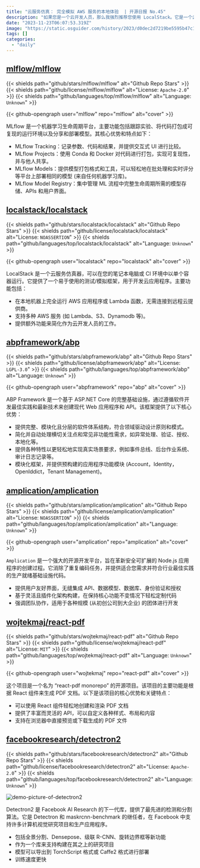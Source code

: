 ```yaml
---
title: "云服务仿真： 完全模拟 AWS 服务的本地体验  | 开源日报 No.45"
description: "如果您是一个云开发人员，那么我强烈推荐您使用 LocalStack。它是一个云服务仿真器，可以在您的本地环境中运行，无需连接到远程云提供商。它提供了一个易于使用的测试/模拟框架，可以帮助您开发云应用程序。您可以在本地机器上完全运行 AWS 应用程序或 Lambda 函数，并支持多种 AWS 服务，如 Lambda、S3、Dynamodb 等。此外，它还提供了额外的功能，可以简化您作为云开发人员的工作。无论是在您的笔记本电脑上还是在 CI 环境中，LocalStack 都是一个非常有用的工具。"
date: "2023-11-23T06:07:53.319Z"
image: "https://static.osguider.com/history/2023/d0dec2d7219be5595b47c1453ae006cc.45"
tags: []
categories:
  - "daily"
---
```


## [mlflow/mlflow](https://github.com/mlflow/mlflow)

{{< shields path="github/stars/mlflow/mlflow" alt="Github Repo Stars" >}} {{< shields path="github/license/mlflow/mlflow" alt="License: `Apache-2.0`" >}} {{< shields path="github/languages/top/mlflow/mlflow" alt="Language: `Unknown`" >}}

{{< github-opengraph user="mlflow" repo="mlflow" alt="cover" >}}

MLflow 是一个机器学习生命周期平台，主要功能包括跟踪实验、将代码打包成可复现的运行环境以及分享和部署模型。其核心优势和特点如下：

- MLflow Tracking：记录参数、代码和结果，并提供交互式 UI 进行比较。
- MLflow Projects：使用 Conda 和 Docker 对代码进行打包，实现可复现性，并与他人共享。
- MLflow Models：提供模型打包格式和工具，可以轻松地在批处理和实时评分等平台上部署相同的模型 (来自任何机器学习库)。
- MLflow Model Registry：集中管理 ML 流程中完整生命周期所需的模型存储、APIs 和用户界面。

## [localstack/localstack](https://github.com/localstack/localstack)

{{< shields path="github/stars/localstack/localstack" alt="Github Repo Stars" >}} {{< shields path="github/license/localstack/localstack" alt="License: `NOASSERTION`" >}} {{< shields path="github/languages/top/localstack/localstack" alt="Language: `Unknown`" >}}

{{< github-opengraph user="localstack" repo="localstack" alt="cover" >}}

LocalStack 是一个云服务仿真器，可以在您的笔记本电脑或 CI 环境中以单个容器运行。它提供了一个易于使用的测试/模拟框架，用于开发云应用程序。主要功能包括：

- 在本地机器上完全运行 AWS 应用程序或 Lambda 函数，无需连接到远程云提供商。
- 支持多种 AWS 服务 (如 Lambda、S3、Dynamodb 等)。
- 提供额外功能来简化作为云开发人员的工作。

## [abpframework/abp](https://github.com/abpframework/abp)

{{< shields path="github/stars/abpframework/abp" alt="Github Repo Stars" >}} {{< shields path="github/license/abpframework/abp" alt="License: `LGPL-3.0`" >}} {{< shields path="github/languages/top/abpframework/abp" alt="Language: `Unknown`" >}}

{{< github-opengraph user="abpframework" repo="abp" alt="cover" >}}

ABP Framework 是一个基于 ASP.NET Core 的完整基础设施，通过遵循软件开发最佳实践和最新技术来创建现代 Web 应用程序和 API。该框架提供了以下核心优势：

- 提供完整、模块化且分层的软件体系结构，符合领域驱动设计原则和模式。
- 简化并自动处理横切关注点和常见非功能性需求，如异常处理、验证、授权、本地化等。
- 提供各种特性以更轻松地实现真实场景要求，例如事件总线、后台作业系统、审计日志记录等。
- 模块化框架，并提供预构建的应用程序功能模块 (Account，Identity，OpenIddict，Tenant Management)。

## [amplication/amplication](https://github.com/amplication/amplication)

{{< shields path="github/stars/amplication/amplication" alt="Github Repo Stars" >}} {{< shields path="github/license/amplication/amplication" alt="License: `NOASSERTION`" >}} {{< shields path="github/languages/top/amplication/amplication" alt="Language: `Unknown`" >}}

{{< github-opengraph user="amplication" repo="amplication" alt="cover" >}}

`Amplication` 是一个强大的开源开发平台，旨在革新安全可扩展的 Node.js 应用程序的创建过程。它消除了重复编码任务，并提供适合您需求并符合行业最佳实践的生产就绪基础设施代码。

- 提供用户友好界面，无缝集成 API、数据模型、数据库、身份验证和授权
- 基于灵活且插件化架构构建，在保持核心功能不变情况下轻松定制代码
- 强调团队协作，适用于各种规模 (从初创公司到大企业) 的团体进行开发

## [wojtekmaj/react-pdf](https://github.com/wojtekmaj/react-pdf)

{{< shields path="github/stars/wojtekmaj/react-pdf" alt="Github Repo Stars" >}} {{< shields path="github/license/wojtekmaj/react-pdf" alt="License: `MIT`" >}} {{< shields path="github/languages/top/wojtekmaj/react-pdf" alt="Language: `Unknown`" >}}

{{< github-opengraph user="wojtekmaj" repo="react-pdf" alt="cover" >}}

这个项目是一个名为 “react-pdf monorepo” 的开源项目。该项目的主要功能是根据 React 组件来生成 PDF 文档。以下是该项目的核心优势和关键特点：

- 可以使用 React 组件轻松地创建和渲染 PDF 文档
- 提供了丰富而灵活的 API，可以自定义各种样式、布局和内容
- 支持在浏览器中直接预览或下载生成的 PDF 文件

## [facebookresearch/detectron2](https://github.com/facebookresearch/detectron2)

{{< shields path="github/stars/facebookresearch/detectron2" alt="Github Repo Stars" >}} {{< shields path="github/license/facebookresearch/detectron2" alt="License: `Apache-2.0`" >}} {{< shields path="github/languages/top/facebookresearch/detectron2" alt="Language: `Unknown`" >}}

![demo-picture-of-detectron2](https://static.osguider.com/history/osguider/d042de87d91e3f44e4d16fed24f80ad0.jpeg)

Detectron2 是 Facebook AI Research 的下一代库，提供了最先进的检测和分割算法。它是 Detectron 和 maskrcnn-benchmark 的继任者，在 Facebook 中支持许多计算机视觉研究项目和生产应用程序。

- 包括全景分割、Densepose、级联 R-CNN、旋转边界框等新功能
- 作为一个库来支持构建在其之上的研究项目
- 模型可以导出到 TorchScript 格式或 Caffe2 格式进行部署
- 训练速度更快
